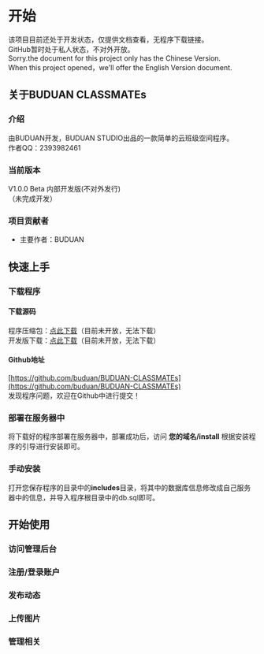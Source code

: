 # 开始
该项目目前还处于开发状态，仅提供文档查看，无程序下载链接。  
GitHub暂时处于私人状态，不对外开放。  
Sorry.the document for this project only has the Chinese Version.  
When this project opened，we'll offer the English Version document.
## 关于BUDUAN CLASSMATEs
### 介绍
由BUDUAN开发，BUDUAN STUDIO出品的一款简单的云班级空间程序。  
作者QQ：2393982461
### 当前版本
V1.0.0 Beta 内部开发版(不对外发行)  
（未完成开发）
### 项目贡献者
- 主要作者：BUDUAN

## 快速上手
### 下载程序
#### 下载源码
程序压缩包：[点此下载](/)（目前未开放，无法下载）  
开发版下载：[点此下载](/)（目前未开放，无法下载）
#### Github地址
[https://github.com/buduan/BUDUAN-CLASSMATEs](https://github.com/buduan/BUDUAN-CLASSMATEs)  
发现程序问题，欢迎在Github中进行提交！
### 部署在服务器中
将下载好的程序部署在服务器中，部署成功后，访问 **您的域名/install** 根据安装程序的引导进行安装即可。
### 手动安装
打开您保存程序的目录中的**includes**目录，将其中的数据库信息修改成自己服务器中的信息，并导入程序根目录中的db.sql即可。

## 开始使用
### 访问管理后台

### 注册/登录账户

### 发布动态

### 上传图片

### 管理相关
